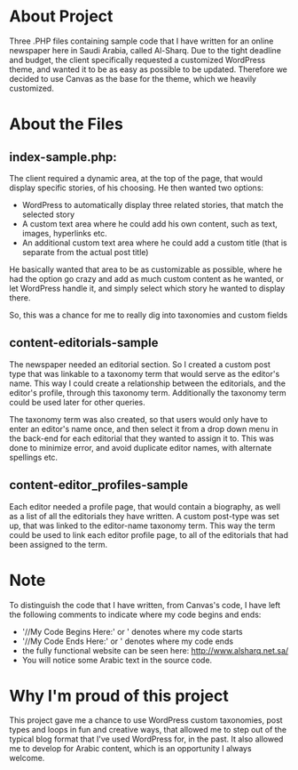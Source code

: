 About Project
=============

Three .PHP files containing sample code that I have written for an online newspaper here in Saudi Arabia, called Al-Sharq. Due to the tight deadline and budget, the client specifically requested a customized WordPress theme, and wanted it to be as easy as possible to be updated. Therefore we decided to use Canvas as the base for the theme, which we heavily customized.

About the Files
===============

index-sample.php:
-----------------

The client required a dynamic area, at the top of the page, that would display specific stories, of his choosing. He then wanted two options:

* WordPress to automatically display three related stories, that match the selected story
* A custom text area where he could add his own content, such as text, images, hyperlinks etc.
* An additional custom text area where he could add a custom title (that is separate from the actual post title)

He basically wanted that area to be as customizable as possible, where he had the option go crazy and add as much custom content as he wanted, or let WordPress handle it, and simply select which story he wanted to display there.

So, this was a chance for me to really dig into taxonomies and custom fields

content-editorials-sample
-------------------------

The newspaper needed an editorial section. So I created a custom post type that was linkable to a taxonomy term that would serve as the editor's name. This way I could create a relationship between the editorials, and the editor's profile, through this taxonomy term. Additionally the taxonomy term could be used later for other queries.

The taxonomy term was also created, so that users would only have to enter an editor's name once, and then select it from a drop down menu in the back-end for each editorial that they wanted to assign it to. This was done to minimize error, and avoid duplicate editor names, with alternate spellings etc.

content-editor_profiles-sample
------------------------------
Each editor needed a profile page, that would contain a biography, as well as a list of all the editorials they have written. A custom post-type was set up, that was linked to the editor-name taxonomy term. This way the term could be used to link each editor profile page, to all of the editorials that had been assigned to the term.


Note
====

To distinguish the code that I have written, from Canvas's code, I have left the following comments to indicate where my code begins and ends:

* '//My Code Begins Here:' or '<!--My Code Begins Here: --> denotes where my code starts
* '//My Code Ends Here:' or '<!--My Code Ends Here--> denotes where my code ends
*  the fully functional website can be seen here: http://www.alsharq.net.sa/
* You will notice some Arabic text in the source code.

Why I'm proud of this project
=============================

This project gave me a chance to use WordPress custom taxonomies, post types and loops in fun and creative ways, that allowed me to step out of the typical blog format that I've used WordPress for, in the past. It also allowed me to develop for Arabic content, which is an opportunity I always welcome.
